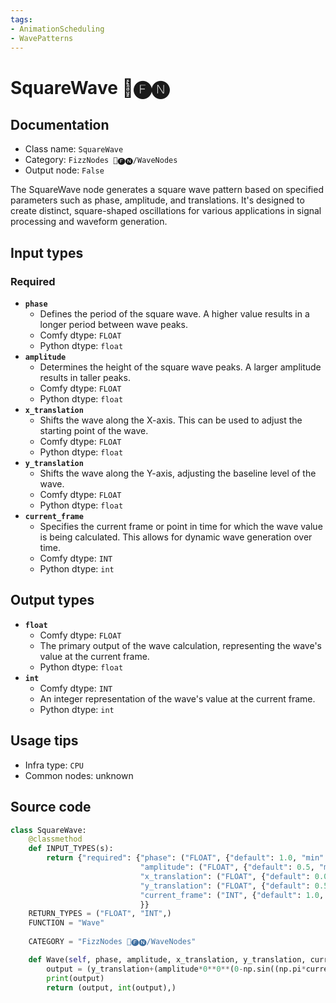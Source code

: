 ```yaml
---
tags:
- AnimationScheduling
- WavePatterns
---
```


# SquareWave 📅🅕🅝
## Documentation
- Class name: `SquareWave`
- Category: `FizzNodes 📅🅕🅝/WaveNodes`
- Output node: `False`

The SquareWave node generates a square wave pattern based on specified parameters such as phase, amplitude, and translations. It's designed to create distinct, square-shaped oscillations for various applications in signal processing and waveform generation.
## Input types
### Required
- **`phase`**
    - Defines the period of the square wave. A higher value results in a longer period between wave peaks.
    - Comfy dtype: `FLOAT`
    - Python dtype: `float`
- **`amplitude`**
    - Determines the height of the square wave peaks. A larger amplitude results in taller peaks.
    - Comfy dtype: `FLOAT`
    - Python dtype: `float`
- **`x_translation`**
    - Shifts the wave along the X-axis. This can be used to adjust the starting point of the wave.
    - Comfy dtype: `FLOAT`
    - Python dtype: `float`
- **`y_translation`**
    - Shifts the wave along the Y-axis, adjusting the baseline level of the wave.
    - Comfy dtype: `FLOAT`
    - Python dtype: `float`
- **`current_frame`**
    - Specifies the current frame or point in time for which the wave value is being calculated. This allows for dynamic wave generation over time.
    - Comfy dtype: `INT`
    - Python dtype: `int`
## Output types
- **`float`**
    - Comfy dtype: `FLOAT`
    - The primary output of the wave calculation, representing the wave's value at the current frame.
    - Python dtype: `float`
- **`int`**
    - Comfy dtype: `INT`
    - An integer representation of the wave's value at the current frame.
    - Python dtype: `int`
## Usage tips
- Infra type: `CPU`
- Common nodes: unknown


## Source code
```python
class SquareWave:
    @classmethod
    def INPUT_TYPES(s):
        return {"required": {"phase": ("FLOAT", {"default": 1.0, "min": 0.0, "max": 9999.0, "step": 1.0}),
                             "amplitude": ("FLOAT", {"default": 0.5, "min": 0.0, "max": 9999.0, "step": 0.1}),
                             "x_translation": ("FLOAT", {"default": 0.0, "min": 0.0, "max": 9999.0, "step": 1.0}),
                             "y_translation": ("FLOAT", {"default": 0.5, "min": 0.0, "max": 9999.0, "step": 0.05}),
                             "current_frame": ("INT", {"default": 1.0, "min": 0.0, "max": 9999.0, "step": 1.0}),
                             }}
    RETURN_TYPES = ("FLOAT", "INT",)
    FUNCTION = "Wave"
    
    CATEGORY = "FizzNodes 📅🅕🅝/WaveNodes"

    def Wave(self, phase, amplitude, x_translation, y_translation, current_frame):
        output = (y_translation+(amplitude*0**0**(0-np.sin((np.pi*current_frame/phase-x_translation)))))
        print(output)
        return (output, int(output),)

```
